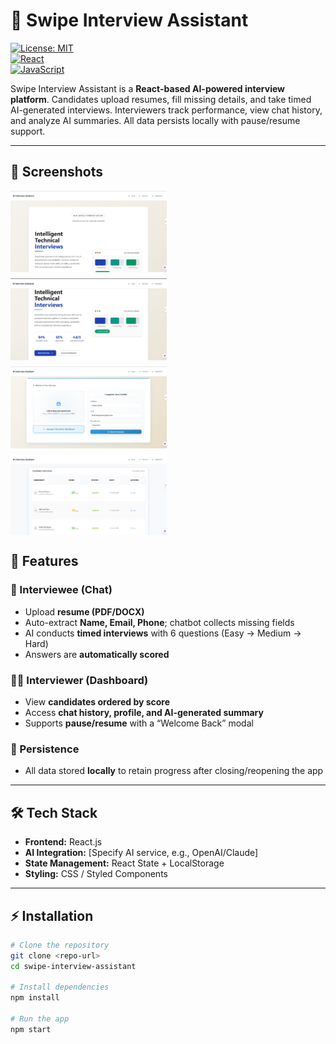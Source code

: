 # 🌟 Swipe Interview Assistant

[![License: MIT](https://img.shields.io/badge/License-MIT-blue.svg)](LICENSE)  
[![React](https://img.shields.io/badge/React-17.0.2-blue.svg)](https://reactjs.org/)  
[![JavaScript](https://img.shields.io/badge/JavaScript-ES6-yellow.svg)](https://developer.mozilla.org/en-US/docs/Web/JavaScript)  

Swipe Interview Assistant is a **React-based AI-powered interview platform**. Candidates upload resumes, fill missing details, and take timed AI-generated interviews. Interviewers track performance, view chat history, and analyze AI summaries. All data persists locally with pause/resume support.

---

## 📸 Screenshots

<div style="display: flex; gap: 10px; flex-wrap: wrap;">
<img src="./screenshot/Screenshot%202025-10-03%20171711.png" alt="Resume Upload" width="250" />
<img src="./screenshot/Screenshot%202025-10-03%20171730.png" alt="Interviewee Chat" width="250" />
<img src="./screenshot/Screenshot%202025-10-03%20171757.png" alt="Interviewer Dashboard" width="250" />
<img src="./screenshot/Screenshot%202025-10-03%20171811.png" alt="Resume Upload" width="250" />

</div>


## 🚀 Features

### 🎯 Interviewee (Chat)
- Upload **resume (PDF/DOCX)**
- Auto-extract **Name, Email, Phone**; chatbot collects missing fields
- AI conducts **timed interviews** with 6 questions (Easy → Medium → Hard)
- Answers are **automatically scored**

### 🧑‍💼 Interviewer (Dashboard)
- View **candidates ordered by score**
- Access **chat history, profile, and AI-generated summary**
- Supports **pause/resume** with a “Welcome Back” modal

### 💾 Persistence
- All data stored **locally** to retain progress after closing/reopening the app

---

## 🛠️ Tech Stack
- **Frontend:** React.js  
- **AI Integration:** [Specify AI service, e.g., OpenAI/Claude]  
- **State Management:** React State + LocalStorage  
- **Styling:** CSS / Styled Components  

---

## ⚡ Installation

```bash
# Clone the repository
git clone <repo-url>
cd swipe-interview-assistant

# Install dependencies
npm install

# Run the app
npm start
